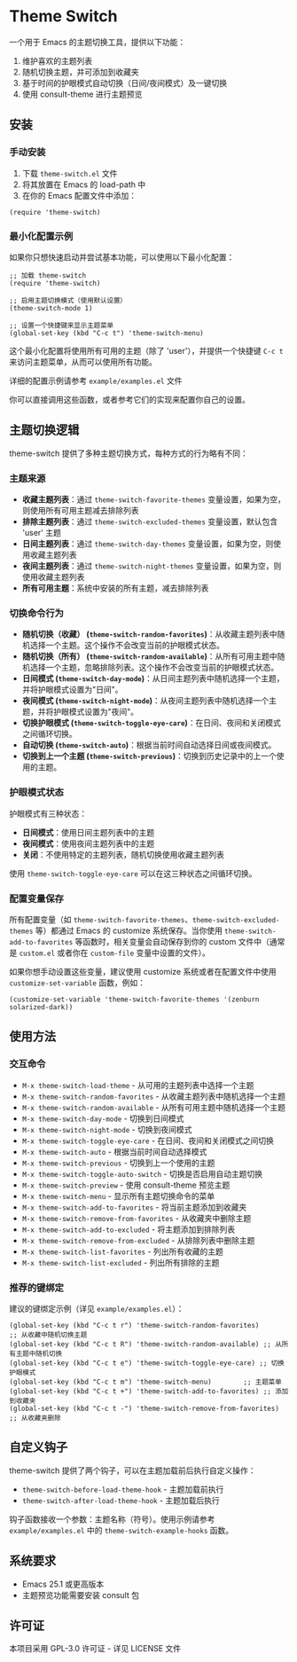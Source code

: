 # Theme Switch

一个用于 Emacs 的主题切换工具，提供以下功能：

1. 维护喜欢的主题列表
2. 随机切换主题，并可添加到收藏夹
3. 基于时间的护眼模式自动切换（日间/夜间模式）及一键切换
4. 使用 consult-theme 进行主题预览

## 安装

### 手动安装

1. 下载 `theme-switch.el` 文件
2. 将其放置在 Emacs 的 load-path 中
3. 在你的 Emacs 配置文件中添加：

```elisp
(require 'theme-switch)
```

### 最小化配置示例

如果你只想快速启动并尝试基本功能，可以使用以下最小化配置：

```elisp
;; 加载 theme-switch
(require 'theme-switch)

;; 启用主题切换模式（使用默认设置）
(theme-switch-mode 1)

;; 设置一个快捷键来显示主题菜单
(global-set-key (kbd "C-c t") 'theme-switch-menu)
```

这个最小化配置将使用所有可用的主题（除了 'user'），并提供一个快捷键 `C-c t` 来访问主题菜单，从而可以使用所有功能。

详细的配置示例请参考 `example/examples.el` 文件

你可以直接调用这些函数，或者参考它们的实现来配置你自己的设置。

## 主题切换逻辑

theme-switch 提供了多种主题切换方式，每种方式的行为略有不同：

### 主题来源

- **收藏主题列表**：通过 `theme-switch-favorite-themes` 变量设置，如果为空，则使用所有可用主题减去排除列表
- **排除主题列表**：通过 `theme-switch-excluded-themes` 变量设置，默认包含 'user' 主题
- **日间主题列表**：通过 `theme-switch-day-themes` 变量设置，如果为空，则使用收藏主题列表
- **夜间主题列表**：通过 `theme-switch-night-themes` 变量设置，如果为空，则使用收藏主题列表
- **所有可用主题**：系统中安装的所有主题，减去排除列表

### 切换命令行为

- **随机切换（收藏） (`theme-switch-random-favorites`)**：从收藏主题列表中随机选择一个主题。这个操作不会改变当前的护眼模式状态。
- **随机切换（所有） (`theme-switch-random-available`)**：从所有可用主题中随机选择一个主题，忽略排除列表。这个操作不会改变当前的护眼模式状态。
- **日间模式 (`theme-switch-day-mode`)**：从日间主题列表中随机选择一个主题，并将护眼模式设置为"日间"。
- **夜间模式 (`theme-switch-night-mode`)**：从夜间主题列表中随机选择一个主题，并将护眼模式设置为"夜间"。
- **切换护眼模式 (`theme-switch-toggle-eye-care`)**：在日间、夜间和关闭模式之间循环切换。
- **自动切换 (`theme-switch-auto`)**：根据当前时间自动选择日间或夜间模式。
- **切换到上一个主题 (`theme-switch-previous`)**：切换到历史记录中的上一个使用的主题。

### 护眼模式状态

护眼模式有三种状态：
- **日间模式**：使用日间主题列表中的主题
- **夜间模式**：使用夜间主题列表中的主题
- **关闭**：不使用特定的主题列表，随机切换使用收藏主题列表

使用 `theme-switch-toggle-eye-care` 可以在这三种状态之间循环切换。

### 配置变量保存

所有配置变量（如 `theme-switch-favorite-themes`、`theme-switch-excluded-themes` 等）都通过 Emacs 的 customize 系统保存。当你使用 `theme-switch-add-to-favorites` 等函数时，相关变量会自动保存到你的 custom 文件中（通常是 `custom.el` 或者你在 `custom-file` 变量中设置的文件）。

如果你想手动设置这些变量，建议使用 customize 系统或者在配置文件中使用 `customize-set-variable` 函数，例如：

```elisp
(customize-set-variable 'theme-switch-favorite-themes '(zenburn solarized-dark))
```

## 使用方法

### 交互命令

- `M-x theme-switch-load-theme` - 从可用的主题列表中选择一个主题
- `M-x theme-switch-random-favorites` - 从收藏主题列表中随机选择一个主题
- `M-x theme-switch-random-available` - 从所有可用主题中随机选择一个主题
- `M-x theme-switch-day-mode` - 切换到日间模式
- `M-x theme-switch-night-mode` - 切换到夜间模式
- `M-x theme-switch-toggle-eye-care` - 在日间、夜间和关闭模式之间切换
- `M-x theme-switch-auto` - 根据当前时间自动选择模式
- `M-x theme-switch-previous` - 切换到上一个使用的主题
- `M-x theme-switch-toggle-auto-switch` - 切换是否启用自动主题切换
- `M-x theme-switch-preview` - 使用 consult-theme 预览主题
- `M-x theme-switch-menu` - 显示所有主题切换命令的菜单
- `M-x theme-switch-add-to-favorites` - 将当前主题添加到收藏夹
- `M-x theme-switch-remove-from-favorites` - 从收藏夹中删除主题
- `M-x theme-switch-add-to-excluded` - 将主题添加到排除列表
- `M-x theme-switch-remove-from-excluded` - 从排除列表中删除主题
- `M-x theme-switch-list-favorites` - 列出所有收藏的主题
- `M-x theme-switch-list-excluded` - 列出所有排除的主题

### 推荐的键绑定

建议的键绑定示例（详见 `example/examples.el`）：

```elisp
(global-set-key (kbd "C-c t r") 'theme-switch-random-favorites)      ;; 从收藏中随机切换主题
(global-set-key (kbd "C-c t R") 'theme-switch-random-available) ;; 从所有主题中随机切换
(global-set-key (kbd "C-c t e") 'theme-switch-toggle-eye-care) ;; 切换护眼模式
(global-set-key (kbd "C-c t m") 'theme-switch-menu)        ;; 主题菜单
(global-set-key (kbd "C-c t +") 'theme-switch-add-to-favorites) ;; 添加到收藏夹
(global-set-key (kbd "C-c t -") 'theme-switch-remove-from-favorites) ;; 从收藏夹删除
```

## 自定义钩子

theme-switch 提供了两个钩子，可以在主题加载前后执行自定义操作：

- `theme-switch-before-load-theme-hook` - 主题加载前执行
- `theme-switch-after-load-theme-hook` - 主题加载后执行

钩子函数接收一个参数：主题名称（符号）。使用示例请参考 `example/examples.el` 中的 `theme-switch-example-hooks` 函数。

## 系统要求

- Emacs 25.1 或更高版本
- 主题预览功能需要安装 consult 包

## 许可证

本项目采用 GPL-3.0 许可证 - 详见 LICENSE 文件
